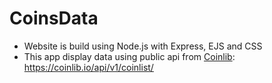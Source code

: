 # CoinsData

- Website is build using Node.js with Express, EJS and CSS
- This app display data using public api from [Coinlib](https://coinlib.io/apidocs): https://coinlib.io/api/v1/coinlist/



